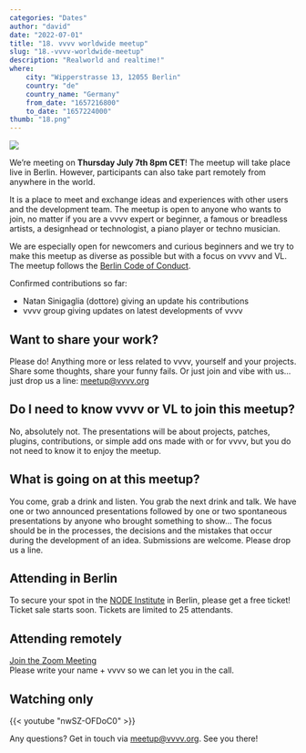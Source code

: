 ```yaml
---
categories: "Dates"
author: "david"
date: "2022-07-01"
title: "18. vvvv worldwide meetup"
slug: "18.-vvvv-worldwide-meetup"
description: "Realworld and realtime!"
where: 
    city: "Wipperstrasse 13, 12055 Berlin"
    country: "de"
    country_name: "Germany"
    from_date: "1657216800"
    to_date: "1657224000"
thumb: "18.png"
---
```


![](18.png) 

We’re meeting on **Thursday July 7th 8pm CET**! The meetup will take place live in Berlin. However, participants can also take part remotely from anywhere in the world.

It is a place to meet and exchange ideas and experiences with other users and the development team.  The meetup is open to anyone who wants to join, no matter if you are a vvvv expert or beginner, a famous or breadless artists, a designhead or technologist, a piano player or techno musician.

We are especially open for newcomers and curious beginners and we try to make this meetup as diverse as possible but with a focus on vvvv and VL.  The meetup follows the [Berlin Code of Conduct](https://berlincodeofconduct.org). 

Confirmed contributions so far:
- Natan Sinigaglia (dottore) giving an update his contributions
- vvvv group giving updates on latest developments of vvvv

##  Want to share your work?
Please do! Anything more or less related to vvvv, yourself and your projects. Share some thoughts, share your funny fails. Or just join and vibe with us… just drop us a line: meetup@vvvv.org

## Do I need to know vvvv or VL to join this meetup?

No, absolutely not. The presentations will be about projects, patches, plugins, contributions, or simple add ons made with or for vvvv, but you do not need to know it to enjoy the meetup.

## What is going on at this meetup?

You come, grab a drink and listen. You grab the next drink and talk. We have one or two announced presentations followed by one or two spontaneous presentations by anyone who brought something to show… The focus should be in the processes, the decisions and the mistakes that occur during the development of an idea. Submissions are welcome. Please drop us a line.

## Attending in Berlin

To secure your spot in the [NODE Institute](https://thenodeinstitute.org) in Berlin, please get a free ticket! Ticket sale starts soon. Tickets are limited to 25 attendants.


## Attending remotely

[Join the Zoom Meeting](https://us02web.zoom.us/j/84254091493)  
Please write your name + vvvv so we can let you in the call.

## Watching only

{{< youtube "nwSZ-OFDoC0" >}}

Any questions? Get in touch via meetup@vvvv.org. See you there!